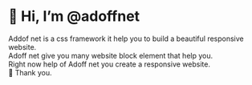 <h1>👋 Hi, I’m @adoffnet</h1>
<p>Addof net is a css framework it help you to build a beautiful responsive website.<br>
Adoff net give you many website block element that help you.<br>
Right now help of Adoff net you create a responsive website.<br>
💌 Thank you.</p>
